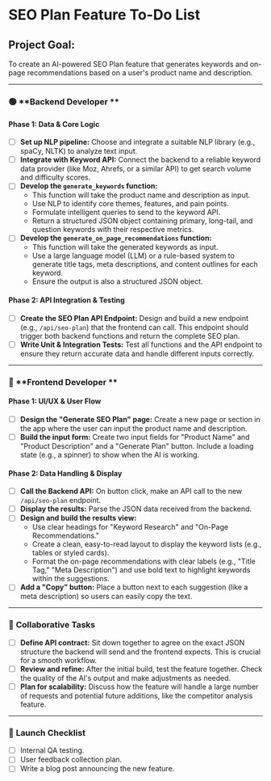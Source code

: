 # SEO Plan Feature To-Do List

## **Project Goal:**
To create an AI-powered SEO Plan feature that generates keywords and on-page recommendations based on a user's product name and description.

---

### 🟢 **Backend Developer **

#### **Phase 1: Data & Core Logic**

* [ ] **Set up NLP pipeline:** Choose and integrate a suitable NLP library (e.g., spaCy, NLTK) to analyze text input.
* [ ] **Integrate with Keyword API:** Connect the backend to a reliable keyword data provider (like Moz, Ahrefs, or a similar API) to get search volume and difficulty scores.
* [ ] **Develop the `generate_keywords` function:**
    * This function will take the product name and description as input.
    * Use NLP to identify core themes, features, and pain points.
    * Formulate intelligent queries to send to the keyword API.
    * Return a structured JSON object containing primary, long-tail, and question keywords with their respective metrics.
* [ ] **Develop the `generate_on_page_recommendations` function:**
    * This function will take the generated keywords as input.
    * Use a large language model (LLM) or a rule-based system to generate title tags, meta descriptions, and content outlines for each keyword.
    * Ensure the output is also a structured JSON object.

#### **Phase 2: API Integration & Testing**

* [ ] **Create the SEO Plan API Endpoint:** Design and build a new endpoint (e.g., `/api/seo-plan`) that the frontend can call. This endpoint should trigger both backend functions and return the complete SEO plan.
* [ ] **Write Unit & Integration Tests:** Test all functions and the API endpoint to ensure they return accurate data and handle different inputs correctly.

---

### 🔵 **Frontend Developer **

#### **Phase 1: UI/UX & User Flow**

* [ ] **Design the "Generate SEO Plan" page:** Create a new page or section in the app where the user can input the product name and description.
* [ ] **Build the input form:** Create two input fields for "Product Name" and "Product Description" and a "Generate Plan" button. Include a loading state (e.g., a spinner) to show when the AI is working.

#### **Phase 2: Data Handling & Display**

* [ ] **Call the Backend API:** On button click, make an API call to the new `/api/seo-plan` endpoint.
* [ ] **Display the results:** Parse the JSON data received from the backend.
* [ ] **Design and build the results view:**
    * Use clear headings for "Keyword Research" and "On-Page Recommendations."
    * Create a clean, easy-to-read layout to display the keyword lists (e.g., tables or styled cards).
    * Format the on-page recommendations with clear labels (e.g., "Title Tag," "Meta Description") and use bold text to highlight keywords within the suggestions.
* [ ] **Add a "Copy" button:** Place a button next to each suggestion (like a meta description) so users can easily copy the text.

---

### 🤝 **Collaborative Tasks**

* [ ] **Define API contract:** Sit down together to agree on the exact JSON structure the backend will send and the frontend expects. This is crucial for a smooth workflow.
* [ ] **Review and refine:** After the initial build, test the feature together. Check the quality of the AI's output and make adjustments as needed.
* [ ] **Plan for scalability:** Discuss how the feature will handle a large number of requests and potential future additions, like the competitor analysis feature.

---

### 🚀 **Launch Checklist**

* [ ] Internal QA testing.
* [ ] User feedback collection plan.
* [ ] Write a blog post announcing the new feature.
